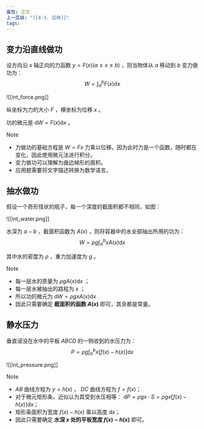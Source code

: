 ```yaml
---
属性: 正文
上一层级: "[[4-3. 应用]]"
tags:
---
```


## 变力沿直线做功

设方向沿 $x$ 轴正向的力函数 $y=F(x) (a \le x \le b)$ ，则当物体从 $a$ 移动到 $b$ 变力做功为： $$W=\int^{b}_{a} F(x) \mathrm{d}x$$

![[int_force.png]]

纵坐标为力的大小 $F$ ，横坐标为位移 $x$ 。

功的微元是 $\mathrm{d}W = F(x) \mathrm{d}x$ 。

> [!note]
> - 力做功的基础方程是 $W = Fx$ 力乘以位移。因为此时力是一个函数，随时都在变化，因此使用微元法进行积分。
> - 变力做功可以理解为曲边梯形的面积。
> - 应用题需要将文字描述转换为数学语言。


## 抽水做功

假设一个奇形怪状的瓶子，每一个深度的截面积都不相同，如图：

![[int_water.png]]

水深为 $a-b$ ，截面积函数为 $A(x)$ ，则将容器中的水全部抽出所用的功为： $$W=\rho g \int^{b}_{a} xA(x) \mathrm{d}x$$

其中水的密度为 $\rho$ ，重力加速度为 $g$ 。

> [!note] 
> - 每一层水的质量为 $\rho g A(x) \mathrm{d}x$ ；
> - 每一层水被抽出的路程为 $x$ ；
> - 所以功的微元为 $\mathrm{d}W = \rho gx A(x) \mathrm{d}x$
> - 因此只需要确定 **截面积的函数 $A(x)$** 即可，其余都是常量。

## 静水压力

垂直浸没在水中的平板 $ABCD$ 的一侧收到的水压力为： $$P = \rho g \int^{b}_{a} x[f(x)-h(x)] \mathrm{d}x$$

![[int_pressure.png]]

> [!note] 
> - $AB$ 曲线方程为 $y=h(x)$ ， $DC$ 曲线方程为 $f=f(x)$；
> - 对于微元矩形条，近似认为其受到水压相等： $\mathrm{d}P = \rho g x \cdot S = \rho g x[f(x)-h(x)]\mathrm{d}x$；
> - 矩形条面积为宽度 $f(x)-h(x)$ 乘以高度 $\mathrm{d}x$；
> - 因此只需要确定 **水深 $x$ 处的平板宽度 $f(x)-h(x)$** 即可。